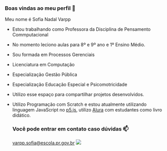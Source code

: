 ### Boas vindas ao meu perfil 💙

Meu nome é Sofia Nadal Varpp

- Estou trabalhando como Professora da Disciplina de Pensamento Commputacional
- No momento leciono aulas para 8º e 9º ano e 1º Ensino Médio.
- Sou formada em Processos Gerenciais
- Licenciatura em Computação
- Especialização Gestão Pública
- Especialização Educação Especial e Psicomotricidade
- Utilizo esse espaço para compartilhar projetos desenvolvidos.
- Utilizo Programação com Scratch e estou atualmente utilizando linguagem JavaScript no [p5.js](https://p5js.org), utilizo [Alura](https://wwww.alura.com.br)  com estudantes como livro didático.

  ### Você pode entrar em contato caso dúvidas 📫
  
  varpp.sofia@escola.pr.gov.br
  ![]( https://media.tenor.com/H-t9vVp0XUsAAAAM/cartoon-workhard.gif)
 
  
  
